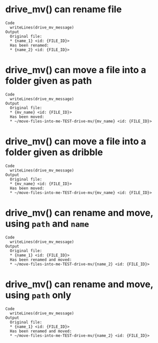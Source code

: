 # drive_mv() can rename file

    Code
      writeLines(drive_mv_message)
    Output
      Original file:
      * {name_1} <id: {FILE_ID}>
      Has been renamed:
      * {name_2} <id: {FILE_ID}>

# drive_mv() can move a file into a folder given as path

    Code
      writeLines(drive_mv_message)
    Output
      Original file:
      * {mv_name} <id: {FILE_ID}>
      Has been moved:
      * ~/move-files-into-me-TEST-drive-mv/{mv_name} <id: {FILE_ID}>

# drive_mv() can move a file into a folder given as dribble

    Code
      writeLines(drive_mv_message)
    Output
      Original file:
      * {mv_name} <id: {FILE_ID}>
      Has been moved:
      * ~/move-files-into-me-TEST-drive-mv/{mv_name} <id: {FILE_ID}>

# drive_mv() can rename and move, using `path` and `name`

    Code
      writeLines(drive_mv_message)
    Output
      Original file:
      * {name_1} <id: {FILE_ID}>
      Has been renamed and moved:
      * ~/move-files-into-me-TEST-drive-mv/{name_2} <id: {FILE_ID}>

# drive_mv() can rename and move, using `path` only

    Code
      writeLines(drive_mv_message)
    Output
      Original file:
      * {name_1} <id: {FILE_ID}>
      Has been renamed and moved:
      * ~/move-files-into-me-TEST-drive-mv/{name_2} <id: {FILE_ID}>

